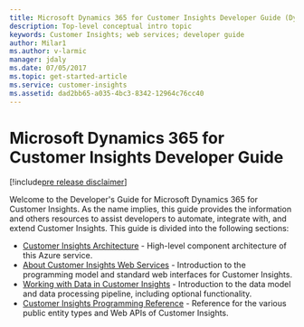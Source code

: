 ```yaml
---
title: Microsoft Dynamics 365 for Customer Insights Developer Guide (Dynamics 365 Customer Insights SDK) | MicrosoftDocs
description: Top-level conceptual intro topic
keywords: Customer Insights; web services; developer guide
author: Milar1
ms.author: v-larmic
manager: jdaly
ms.date: 07/05/2017
ms.topic: get-started-article
ms.service: customer-insights 
ms.assetid: dad2bb65-a035-4bc3-8342-12964c76cc40
---
```


Microsoft Dynamics 365 for Customer Insights Developer Guide
===========================================================

[!include[pre release disclaimer](../../includes/cc-beta-prerelease-disclaimer.md)]

Welcome to the Developer's Guide for Microsoft Dynamics 365 for Customer Insights. As the name implies, this guide provides the 
information and others resources to assist developers to automate, integrate with, and extend Customer Insights. This guide is 
divided into the following sections:
* [Customer Insights Architecture](./architecture.md) - High-level component architecture of this Azure service.
* [About Customer Insights Web Services](./aboutwebsvcs.md) - Introduction to the programming model and standard web 
interfaces for Customer Insights.
* [Working with Data in Customer Insights](./workingwithdata.md) - Introduction to the data model and data processing pipeline, including optional functionality.
* [Customer Insights Programming Reference](../ref/progref.md) - Reference for the various public entity types and Web APIs of Customer Insights. 

